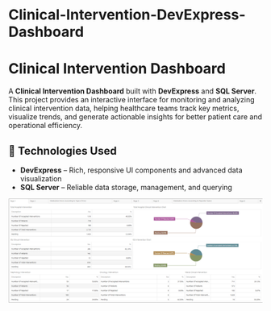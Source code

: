 # Clinical-Intervention-DevExpress-Dashboard

# Clinical Intervention Dashboard

A **Clinical Intervention Dashboard** built with **DevExpress** and **SQL Server**.  
This project provides an interactive interface for monitoring and analyzing clinical intervention data, helping healthcare teams track key metrics, visualize trends, and generate actionable insights for better patient care and operational efficiency.

## 🚀 Technologies Used
- **DevExpress** – Rich, responsive UI components and advanced data visualization
- **SQL Server** – Reliable data storage, management, and querying


![image alt](Clinical-Dashboard/Page1.PNG)